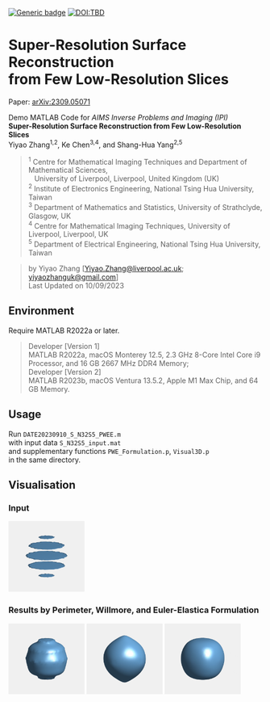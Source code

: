 [![Generic badge](https://img.shields.io/badge/MATLAB-R2022a_or_later-orange.svg)](https://www.mathworks.com/)
[![DOI:TBD](https://zenodo.org/badge/DOI/arXiv:2309.05071.svg)](https://arxiv.org/abs/2309.05071)

# Super-Resolution Surface Reconstruction <br> from Few Low-Resolution Slices

  Paper: [arXiv:2309.05071](https://arxiv.org/abs/2309.05071)
  
  Demo MATLAB Code for *AIMS Inverse Problems and Imaging (IPI)* <br>
  **Super-Resolution Surface Reconstruction from Few Low-Resolution Slices** <br>
  Yiyao Zhang<sup>1,2</sup>, Ke Chen<sup>3,4</sup>, and Shang-Hua Yang<sup>2,5</sup> <be>
  > <sup>1</sup> Centre for Mathematical Imaging Techniques and Department of Mathematical Sciences, <br>
  >              $\hspace{5pt}$ University of Liverpool, Liverpool, United Kingdom (UK) <br>
  > <sup>2</sup> Institute of Electronics Engineering, National Tsing Hua University, Taiwan <br>
  > <sup>3</sup> Department of Mathematics and Statistics, University of Strathclyde, Glasgow, UK <br>
  > <sup>4</sup> Centre for Mathematical Imaging Techniques, University of Liverpool, Liverpool, UK <br>
  > <sup>5</sup> Department of Electrical Engineering, National Tsing Hua University, Taiwan

  > by Yiyao Zhang [Yiyao.Zhang@liverpool.ac.uk; yiyaozhanguk@gmail.com] <br>
  > Last Updated on 10/09/2023

## Environment
Require MATLAB R2022a or later. 
> Developer [Version 1] <br>
> MATLAB R2022a, macOS Monterey 12.5, 2.3 GHz 8-Core Intel Core i9 Processor, and 16 GB 2667 MHz DDR4 Memory; <br>
> Developer [Version 2] <br>
> MATLAB R2023b, macOS Ventura 13.5.2, Apple M1 Max Chip, and 64 GB Memory. <br>

## Usage
Run `DATE20230910_S_N32S5_PWEE.m` <br>
with input data `S_N32S5_input.mat` <br>
and supplementary functions `PWE_Formulation.p`, `Visual3D.p` <br>
in the same directory. 

## Visualisation
### Input
<img src="/Fig/S_N32S5_1_U0_in.gif" width="30%" height="30%"/>

### Results by Perimeter, Willmore, and Euler-Elastica Formulation
<img src="/Fig/S_N32S5_3_P.gif" width="30%" height="30%"/> <img src="/Fig/S_N32S5_4_W.gif" width="30%" height="30%"/> <img src="/Fig/S_N32S5_5_EE.gif" width="30%" height="30%"/>
